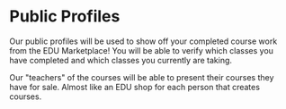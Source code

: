 # Public Profiles

Our public profiles will be used to show off your completed course work from the EDU Marketplace! You will be able to verify which classes you have completed and which classes you currently are taking.&#x20;

Our "teachers" of the courses will be able to present their courses they have for sale. Almost like an EDU shop for each person that creates courses.&#x20;
